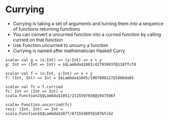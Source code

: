 # Currying

- Currying is taking a set of arguments and turning them into a sequence of functions returning functions
- You can convert a uncurried function into a curried function by calling curried on that function
- Use Function.uncurried to uncurry a function
- Currying is named after mathematician Haskell Curry

```
scala> val g = (x:Int) => (y:Int) => x + y
g: Int => (Int => Int) = $$Lambda$1063/427939937@118ffcfd

scala> val f = (x:Int, y:Int) => x + y
f: (Int, Int) => Int = $$Lambda$1045/1907808127@1866da85

scala> val fc = f.curried
fc: Int => (Int => Int) = scala.Function2$$Lambda$1052/2115597658@1947596f

scala> Function.uncurried(fc)
res1: (Int, Int) => Int = scala.Function$$$Lambda$1077/871554897@107bfcb2
```
